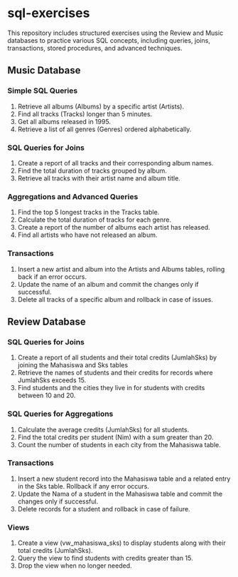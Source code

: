 # sql-exercises
This repository includes structured exercises using the Review and Music databases to practice various SQL concepts, including queries, joins, transactions, stored procedures, and advanced techniques.

## Music Database
### Simple SQL Queries
1. Retrieve all albums (Albums) by a specific artist (Artists).
2. Find all tracks (Tracks) longer than 5 minutes.
3. Get all albums released in 1995.
4. Retrieve a list of all genres (Genres) ordered alphabetically.

### SQL Queries for Joins
1. Create a report of all tracks and their corresponding album names.
2. Find the total duration of tracks grouped by album.
3. Retrieve all tracks with their artist name and album title.

### Aggregations and Advanced Queries
1. Find the top 5 longest tracks in the Tracks table.
2. Calculate the total duration of tracks for each genre.
3. Create a report of the number of albums each artist has released.
4. Find all artists who have not released an album.

### Transactions
1. Insert a new artist and album into the Artists and Albums tables, rolling back if an error occurs.
2. Update the name of an album and commit the changes only if successful.
3. Delete all tracks of a specific album and rollback in case of issues.

## Review Database
### SQL Queries for Joins
1. Create a report of all students and their total credits (JumlahSks) by joining the Mahasiswa and Sks tables
2. Retrieve the names of students and their credits for records where JumlahSks exceeds 15.
3. Find students and the cities they live in for students with credits between 10 and 20.

### SQL Queries for Aggregations
1. Calculate the average credits (JumlahSks) for all students.
2. Find the total credits per student (Nim) with a sum greater than 20.
3. Count the number of students in each city from the Mahasiswa table.

### Transactions
1. Insert a new student record into the Mahasiswa table and a related entry in the Sks table. Rollback if any error occurs.
2. Update the Nama of a student in the Mahasiswa table and commit the changes only if successful.
3. Delete records for a student and rollback in case of failure.

### Views
1. Create a view (vw_mahasiswa_sks) to display students along with their total credits (JumlahSks).
2. Query the view to find students with credits greater than 15.
3. Drop the view when no longer needed.
